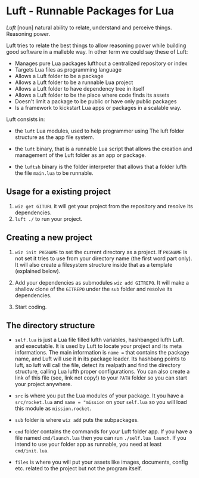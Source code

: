 Luft - Runnable Packages for Lua
===============================

*Luft* [noun] natural ability to relate, understand and perceive things.
Reasoning power.

Luft tries to relate the best things to allow reasoning power while building
good software in a malleble way. In other term we could say these of Luft:
* Manages pure Lua packages lufthout a centralized repository or index
* Targets Lua files as programming language
* Allows a Luft folder to be a package
* Allows a Luft folder to be a runnable Lua project
* Allows a Luft folder to have dependency tree in itself
* Allows a Luft folder to be the place where code finds its assets
* Doesn't limit a package to be public or have only public packages
* Is a framework to kickstart Lua apps or packages in a scalable way.

Luft consists in:

* the `luft` Lua modules, used to help programmer using The luft folder structure
as the app file system.

* the `luft` binary, that is a runnable Lua script that allows the creation and
management of the Luft folder as an app or package.

* the `luftsh` binary is the folder interpreter that allows that a folder lufth
the file `main.lua` to be runnable.


Usage for a existing project
----------------------------

1. `wiz get GITURL` it will get your project from the repository and resolve
its dependencies.
2. `luft ./` to run your project.


Creating a new project
----------------------

1. `wiz init PKGNAME` to set the current directory as a project. If `PKGNAME`
is not set it tries to use from your directory name (the first word part only).
It will also create a filesystem structure inside that as a template (explained
below).

2. Add your dependencies as submodules `wiz add GITREPO`. It will make a shallow
clone of the `GITREPO` under the `sub` folder and resolve its dependencies.

3. Start coding.


The directory structure
-----------------------

* `self.lua` is just a Lua file filled lufth variables, hashbanged lufth Luft. and
executable. It is used by Luft to locate your project and its meta informations.
The main information is `name =` that contains the package name, and Luft will use
it in its package loader. Its hashbang points to luft, so luft will call the file,
detect its realpath and find the directory structure, calling Lua lufth proper
configurations. You can also create a link of this file (see, link not copy!) to
your `PATH` folder so you can start your project anywhere.

* `src` is where you put the Lua modules of your package. It you have a
`src/rocket.lua` and `name = "mission` on your `self.lua` so you will load this
module as `mission.rocket`.

* `sub` folder is where `wiz add` puts the subpackages.

* `cmd` folder contains the commands for your Luft folder app. If you have a
file named `cmd/launch.lua` then you can run `./self.lua launch`. If you
intend to use your folder app as runnable, you need at least `cmd/init.lua`.

* `files` is where you will put your assets like images, documents, config etc.
related to the project but not the program itself.

